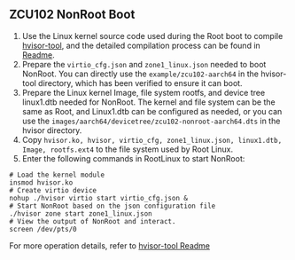 ## ZCU102 NonRoot Boot
1. Use the Linux kernel source code used during the Root boot to compile [hvisor-tool](https://github.com/syswonder/hvisor-tool), and the detailed compilation process can be found in [Readme](https://github.com/syswonder/hvisor-tool/blob/main/README-zh.md).
2. Prepare the ```virtio_cfg.json``` and ```zone1_linux.json``` needed to boot NonRoot. You can directly use the ```example/zcu102-aarch64``` in the hvisor-tool directory, which has been verified to ensure it can boot.
3. Prepare the Linux kernel Image, file system rootfs, and device tree linux1.dtb needed for NonRoot. The kernel and file system can be the same as Root, and Linux1.dtb can be configured as needed, or you can use the ```images/aarch64/devicetree/zcu102-nonroot-aarch64.dts``` in the hvisor directory.
4. Copy ```hvisor.ko, hvisor, virtio_cfg, zone1_linux.json, linux1.dtb, Image, rootfs.ext4``` to the file system used by Root Linux.
5. Enter the following commands in RootLinux to start NonRoot:
```
# Load the kernel module
insmod hvisor.ko
# Create virtio device
nohup ./hvisor virtio start virtio_cfg.json &
# Start NonRoot based on the json configuration file
./hvisor zone start zone1_linux.json 
# View the output of NonRoot and interact.
screen /dev/pts/0
```
For more operation details, refer to [hvisor-tool Readme](https://github.com/syswonder/hvisor-tool/blob/main/README-zh.md)